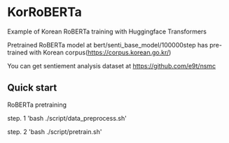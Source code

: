 # KorRoBERTa

Example of Korean RoBERTa training with Huggingface Transformers

Pretrained RoBERTa model at bert/senti_base_model/100000step has pre-trained with Korean corpus(https://corpus.korean.go.kr/)

You can get sentiement analysis dataset at https://github.com/e9t/nsmc

## Quick start

RoBERTa pretraining

step. 1
'bash ./script/data_preprocess.sh'

step. 2
'bash ./script/pretrain.sh'
